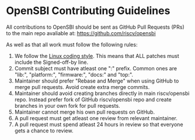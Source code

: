 OpenSBI Contributing Guidelines
===============================

All contributions to OpenSBI should be sent as GitHub Pull Requests (PRs) to the main repo avaliable at: https://github.com/riscv/opensbi

As well as that all work must follow the following rules:
1. We follow the [Linux coding style](https://www.kernel.org/doc/html/v4.10/process/coding-style.html). This means that ALL patches must include the Signed-off-by line.
2. Commit subject must have atleast one ":" prefix. Common ones are "lib:", "platform:", "firmware:", "docs:" and "top:".
3. Maintainer should prefer "Rebase and Merge" when using GitHub to merge pull requests. Avoid create extra merge commits.
4. Maintainer should avoid creating branches directly in main riscv/opensbi repo. Instead prefer fork of GitHub riscv/opensbi repo and create branches in your own fork for pull requests.
5. Maintainer cannot merge his own pull requests on GitHub.
6. A pull request must get atleast one review from relevant maintainer.
7. A pull request must spend atleast 24 hours in review so that everyone gets a chance to review.

